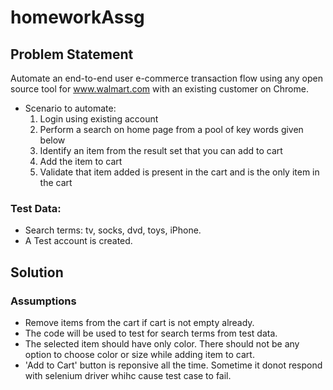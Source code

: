 # homeworkAssg
## Problem Statement
Automate an end-to-end user e-commerce transaction flow using any open source tool for www.walmart.com with an existing customer on Chrome.

* Scenario to automate:
  1. Login using existing account
  2. Perform a search on home page from a pool of key words given below
  3. Identify an item from the result set that you can add to cart
  4. Add the item to cart
  5. Validate that item added is present in the cart and is the only item in the cart
  
### Test Data:
* Search terms: tv, socks, dvd, toys, iPhone.
* A Test account is created.

## Solution

### Assumptions
* Remove items from the cart if cart is not empty already.
* The code will be used to test for search terms from test data.
* The selected item should have only color. There should not be any option to choose color or size while adding item to cart.
* 'Add to Cart' button is reponsive all the time. Sometime it donot respond with selenium driver whihc cause test case to fail.


